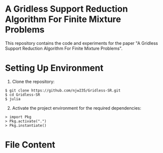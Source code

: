 # A Gridless Support Reduction Algorithm For Finite Mixture Problems

This repository contains the code and experiments for the paper "A Gridless Support Reduction Algorithm For Finite Mixture Problems".

# Setting Up Environment

1. Clone the repository:
```
$ git clone https://github.com/njw235/Gridless-SR.git
$ cd Gridless-SR
$ julia
```
2. Activate the project environment for the required dependencies:
```
> import Pkg
> Pkg.activate(".")
> Pkg.instantiate()
```

# File Content


